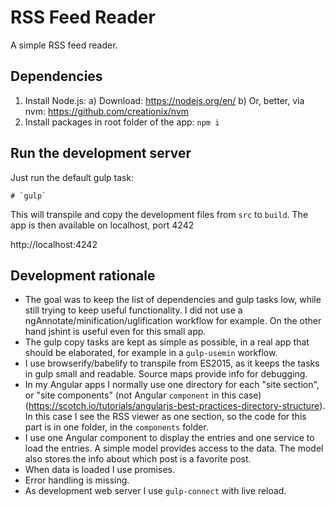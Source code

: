 # RSS Feed Reader

A simple RSS feed reader.


## Dependencies

1) Install Node.js:
	a) Download: https://nodejs.org/en/
	b) Or, better, via nvm: https://github.com/creationix/nvm
2) Install packages in root folder of the app: `npm i`


## Run the development server

Just run the default gulp task:

	# `gulp`

This will transpile and copy the development files from `src` to `build`. The
app is then available on localhost, port 4242

http://localhost:4242


## Development rationale

* The goal was to keep the list of dependencies and gulp tasks low, while still
  trying to keep useful functionality. I did not use a
  ngAnnotate/minification/uglification workflow for example. On the other hand
  jshint is useful even for this small app.
* The gulp copy tasks are kept as simple as possible, in a real app that should
  be elaborated, for example in a `gulp-usemin` workflow.
* I use browserify/babelify to transpile from ES2015, as it keeps the tasks
  in gulp small and readable. Source maps provide info for debugging.
* In my Angular apps I normally use one directory for each "site section", or
  "site components" (not Angular `component` in this case)
  (https://scotch.io/tutorials/angularjs-best-practices-directory-structure).
  In this case I see the RSS viewer as one section, so the code for this
  part is in one folder, in the `components` folder.
* I use one Angular component to display the entries and
  one service to load the entries. A simple model provides access to the data.
  The model also stores the info about which post is a favorite post.
 * When data is loaded I use promises.
 * Error handling is missing.
 * As development web server I use `gulp-connect` with live reload.
